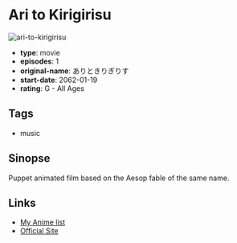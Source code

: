 # Ari to Kirigirisu

![ari-to-kirigirisu](https://cdn.myanimelist.net/images/anime/13/80260.jpg)

-   **type**: movie
-   **episodes**: 1
-   **original-name**: ありときりぎりす
-   **start-date**: 2062-01-19
-   **rating**: G - All Ages

## Tags

-   music

## Sinopse

Puppet animated film based on the Aesop fable of the same name.

## Links

-   [My Anime list](https://myanimelist.net/anime/33342/Ari_to_Kirigirisu)
-   [Official Site](http://gakken.co.jp/campaign/70th/archives/)
